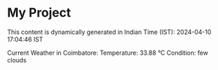 # My Project

This content is dynamically generated in Indian Time (IST): 2024-04-10 17:04:46 IST


Current Weather in Coimbatore:
Temperature: 33.88 °C
Condition: few clouds

